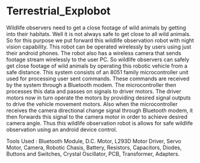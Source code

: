 # Terrestrial_Explobot
Wildlife observers need to get a close footage of wild animals by getting into their habitats. Well it is not always safe to get close to all wild animals. So for this purpose we put forward this wildlife observation robot with night vision capability. This robot can be operated wirelessly by users using just their android phones. The robot also has a wireless camera that sends footage stream wirelessly to the user PC. So wildlife observers can safely get close footage of wild animals by operating this robotic vehicle from a safe distance. This system consists of an 8051 family microcontroller unit used for processing user sent commands. These commands are received by the system through a Bluetooth modem. The microcontroller then processes this data and passes on signals to driver motors. The driver motors now in turn operate the motors by providing desired signal outputs to drive the vehicle movement motors. Also when the microcontroller receives the camera directional change signal through Bluetooth modem, it then forwards this signal to the camera motor in order to achieve desired camera angle. Thus this wildlife observation robot is allows for safe wildlife observation using an android device control.

Tools Used : Bluetooth Module, D.C. Motor, L293D Motor Driver, Servo Motor, Camera, Robotic Chasis, Battery, Resistors, Capacitors, Diodes, Buttons and Switches, Crystal Oscillator, PCB, Transformer, Adapters. 
  
